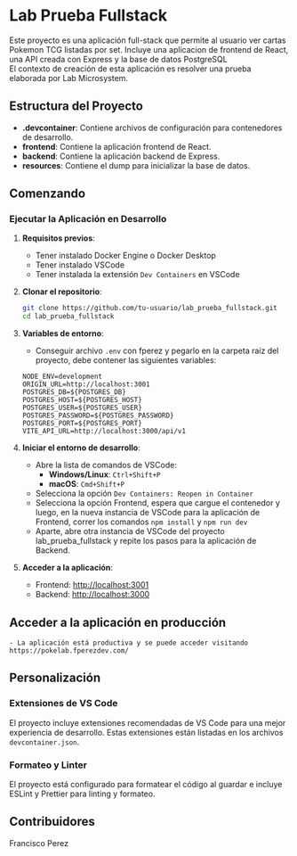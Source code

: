 # Lab Prueba Fullstack

Este proyecto es una aplicación full-stack que permite al usuario ver cartas Pokemon TCG listadas por set. Incluye una aplicacion de frontend de React, una API creada con Express y la base de datos PostgreSQL
</br>
El contexto de creación de esta aplicación es resolver una prueba elaborada por Lab Microsystem.

## Estructura del Proyecto

- **.devcontainer**: Contiene archivos de configuración para contenedores de desarrollo.
- **frontend**: Contiene la aplicación frontend de React.
- **backend**: Contiene la aplicación backend de Express.
- **resources**: Contiene el dump para inicializar la base de datos.

## Comenzando

### Ejecutar la Aplicación en Desarrollo

1. **Requisitos previos**:
    - Tener instalado Docker Engine o Docker Desktop
    - Tener instalado VSCode
    - Tener instalada la extensión `Dev Containers` en VSCode

2. **Clonar el repositorio**:
   ```sh
   git clone https://github.com/tu-usuario/lab_prueba_fullstack.git
   cd lab_prueba_fullstack
   ```

3. **Variables de entorno**:
    - Conseguir archivo `.env` con fperez y pegarlo en la carpeta raíz del proyecto, debe contener las siguientes variables:
    ```env
    NODE_ENV=development
    ORIGIN_URL=http://localhost:3001
    POSTGRES_DB=${POSTGRES_DB}
    POSTGRES_HOST=${POSTGRES_HOST}
    POSTGRES_USER=${POSTGRES_USER}
    POSTGRES_PASSWORD=${POSTGRES_PASSWORD}
    POSTGRES_PORT=${POSTGRES_PORT}
    VITE_API_URL=http://localhost:3000/api/v1
    ```    

3. **Iniciar el entorno de desarrollo**:
    - Abre la lista de comandos de VSCode:
        - **Windows/Linux**: `Ctrl+Shift+P`
        - **macOS**: `Cmd+Shift+P`
    - Selecciona la opción `Dev Containers: Reopen in Container`
    - Selecciona la opción Frontend, espera que cargue el contenedor y luego, en la nueva instancia de VSCode para la aplicación de Frontend, correr los comandos `npm install` y `npm run dev`
    - Aparte, abre otra instancia de VSCode del proyecto lab_prueba_fullstack y repite los pasos para la aplicación de Backend.

4. **Acceder a la aplicación**:
   - Frontend: [http://localhost:3001](http://localhost:3001)
   - Backend: [http://localhost:3000](http://localhost:3000)

## Acceder a la aplicación en producción
    - La aplicación está productiva y se puede acceder visitando https://pokelab.fperezdev.com/

## Personalización

### Extensiones de VS Code

El proyecto incluye extensiones recomendadas de VS Code para una mejor experiencia de desarrollo. Estas extensiones están listadas en los archivos `devcontainer.json`.

### Formateo y Linter

El proyecto está configurado para formatear el código al guardar e incluye ESLint y Prettier para linting y formateo.

## Contribuidores

Francisco Perez


